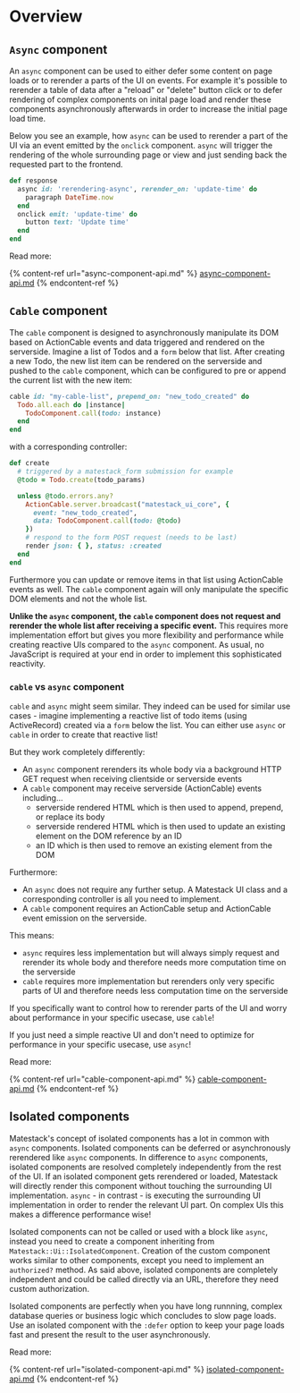 # Overview

## `Async` component

An `async` component can be used to either defer some content on page loads or to rerender a parts of the UI on events. For example it's possible to rerender a table of data after a "reload" or "delete" button click or to defer rendering of complex components on inital page load and render these components asynchronously afterwards in order to increase the initial page load time.

Below you see an example, how `async` can be used to rerender a part of the UI via an event emitted by the `onclick` component. `async` will trigger the rendering of the whole surrounding page or view and just sending back the requested part to the frontend.&#x20;

```ruby
def response
  async id: 'rerendering-async', rerender_on: 'update-time' do
    paragraph DateTime.now
  end
  onclick emit: 'update-time' do
    button text: 'Update time'
  end
end
```

Read more:

{% content-ref url="async-component-api.md" %}
[async-component-api.md](async-component-api.md)
{% endcontent-ref %}

## `Cable` component

The `cable` component is designed to asynchronously manipulate its DOM based on ActionCable events and data triggered and rendered on the serverside. Imagine a list of Todos and a `form` below that list. After creating a new Todo, the new list item can be rendered on the serverside and pushed to the `cable` component, which can be configured to pre or append the current list with the new item:

```ruby
cable id: "my-cable-list", prepend_on: "new_todo_created" do
  Todo.all.each do |instance|
    TodoComponent.call(todo: instance)
  end
end
```

with a corresponding controller:

```ruby
def create
  # triggered by a matestack_form submission for example
  @todo = Todo.create(todo_params)

  unless @todo.errors.any?
    ActionCable.server.broadcast("matestack_ui_core", {
      event: "new_todo_created",
      data: TodoComponent.call(todo: @todo)
    })
    # respond to the form POST request (needs to be last)
    render json: { }, status: :created
  end
end
```

Furthermore you can update or remove items in that list using ActionCable events as well. The `cable` component again will only manipulate the specific DOM elements and not the whole list.

**Unlike the `async` component, the `cable` component does not request and rerender the whole list after receiving a specific event.** This requires more implementation effort but gives you more flexibility and performance while creating reactive UIs compared to the `async` component. As usual, no JavaScript is required at your end in order to implement this sophisticated reactivity.

### `cable` vs `async` component

`cable` and `async` might seem similar. They indeed can be used for similar use cases - imagine implementing a reactive list of todo items (using ActiveRecord) created via a `form` below the list. You can either use `async` or `cable` in order to create that reactive list!

But they work completely differently:

* An `async` component rerenders its whole body via a background HTTP GET request when receiving clientside or serverside events
* A `cable` component may receive serverside (ActionCable) events including...
  * serverside rendered HTML which is then used to append, prepend, or replace its body
  * serverside rendered HTML which is then used to update an existing element on the DOM reference by an ID
  * an ID which is then used to remove an existing element from the DOM

Furthermore:

* An `async` does not require any further setup. A Matestack UI class and a corresponding controller is all you need to implement.
* A `cable` component requires an ActionCable setup and ActionCable event emission on the serverside.

This means:

* `async` requires less implementation but will always simply request and rerender its whole body and therefore needs more computation time on the serverside
* `cable` requires more implementation but rerenders only very specific parts of UI and therefore needs less computation time on the serverside

If you specifically want to control how to rerender parts of the UI and worry about performance in your specific usecase, use `cable`!

If you just need a simple reactive UI and don't need to optimize for performance in your specific usecase, use `async`!

Read more:

{% content-ref url="cable-component-api.md" %}
[cable-component-api.md](cable-component-api.md)
{% endcontent-ref %}

## Isolated components

Matestack's concept of isolated components has a lot in common with `async` components. Isolated components can be deferred or asynchronously rerendered like `async` components. In difference to `async` components, isolated components are resolved completely independently from the rest of the UI. If an isolated component gets rerendered or loaded, Matestack will directly render this component without touching the surrounding UI implementation. `async` - in contrast - is executing the surrounding UI implementation in order to render the relevant UI part. On complex UIs this makes a difference performance wise!

Isolated components can not be called or used with a block like `async`, instead you need to create a component inheriting from `Matestack::Ui::IsolatedComponent`. Creation of the custom component works similar to other components, except you need to implement an `authorized?` method. As said above, isolated components are completely independent and could be called directly via an URL, therefore they need custom authorization.

Isolated components are perfectly when you have long runnning, complex database queries or business logic which concludes to slow page loads. Use an isolated component with the `:defer` option to keep your page loads fast and present the result to the user asynchronously.

Read more:

{% content-ref url="isolated-component-api.md" %}
[isolated-component-api.md](isolated-component-api.md)
{% endcontent-ref %}
